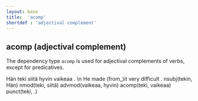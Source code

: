 ```yaml
---
layout: base
title:  'acomp'
shortdef : 'adjectival complement'
---
```


## acomp (adjectival complement)

The dependency type `acomp` is used for adjectival complements of verbs, except for predicatives.


<div class="sd-parse">
Hän teki siitä hyvin vaikeaa . \n He made (from_)it very difficult .
nsubj(tekin, Hän)
nmod(teki, siitä)
advmod(vaikeaa, hyvin)
acomp(teki, vaikeaa)
punct(teki, .)
</div>
